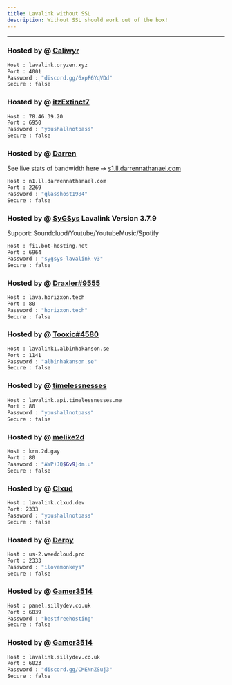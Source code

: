 ```yaml
---
title: Lavalink without SSL
description: Without SSL should work out of the box!
---
```


<!-- inject image ad -->
<div data-ea-style="stickybox" class="dark horizontal" data-ea-publisher="darrennathanaelcom" data-ea-type="image"></div>

---
### Hosted by @ [Caliwyr](https://discord.gg/6xpF6YqVDd)
```bash
Host : lavalink.oryzen.xyz
Port : 4001
Password : "discord.gg/6xpF6YqVDd"
Secure : false
```

### Hosted by @ [itzExtinct7](https://youtube.com/@ItzExtinct7?si=0Wj-ayF6VLinxpuo)
```bash
Host : 78.46.39.20
Port : 6950
Password : "youshallnotpass"
Secure : false
```

### Hosted by @ [Darren](https://discord.glasshost.net)
See live stats of bandwidth here -> [s1.ll.darrennathanael.com](https://s1.ll.darrennathanael.com/)
```bash
Host : n1.ll.darrennathanael.com
Port : 2269
Password : "glasshost1984"
Secure : false
```
### Hosted by @ [SyGSys](https://rintwo.site/) Lavalink Version 3.7.9
Support: Soundcluod/Youtube/YoutubeMusic/Spotify
```bash
Host : fi1.bot-hosting.net
Port : 6964
Password : "sygsys-lavalink-v3"
Secure : false
```

### Hosted by @ [Draxler#9555](https://status.horizxon.xyz/)
```bash
Host : lava.horizxon.tech
Port : 80
Password : "horizxon.tech"
Secure : false
```

### Hosted by @ [Tooxic#4580](https://albinhakanson.se)
```bash
Host : lavalink1.albinhakanson.se
Port : 1141
Password : "albinhakanson.se"
Secure : false
```

### Hosted by @ [timelessnesses](https://timelessnesses.me)
```bash
Host : lavalink.api.timelessnesses.me
Port : 80
Password : "youshallnotpass"
Secure : false
```

### Hosted by @ [melike2d](https://2d.gay)
```bash
Host : krn.2d.gay
Port : 80
Password : "AWP)JQ$Gv9}dm.u"
Secure : false
```

### Hosted by @ [Clxud](https://discord.gg/r64qjTSHG8)
```bash
Host : lavalink.clxud.dev
Port: 2333
Password : "youshallnotpass"
Secure : false
```

### Hosted by @ [Derpy](https://weedcloud.pro)
```bash
Host : us-2.weedcloud.pro
Port : 2333
Password : "ilovemonkeys"
Secure : false
```

### Hosted by @ [Gamer3514](https://sillydev.co.uk)
```bash
Host : panel.sillydev.co.uk
Port : 6039
Password : "bestfreehosting"
Secure : false
```

### Hosted by @ [Gamer3514](https://sillydev.co.uk)
```bash
Host : lavalink.sillydev.co.uk
Port : 6023
Password : "discord.gg/CMENnZSuj3"
Secure : false
```
